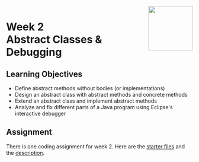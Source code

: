 <a href="../">
  <img src="/img/Inheritance_and_Data_Structures_in_Java_logo.avif" width="120" align="right">
</a>

# Week 2 <br>  Abstract Classes & Debugging

## Learning Objectives
- Define abstract methods without bodies (or implementations)
- Design an abstract class with abstract methods and concrete methods
- Extend an abstract class and implement abstract methods
- Analyze and fix different parts of a Java program using Eclipse's interactive debugger

## Assignment

There is one coding assignment for week 2. Here are the [starter files](./Coding%20Assignment/Starter%20Files) and the [description](./Coding%20Assignment/Inheritance%20&%20Data%20Structures%20in%20Java_Homework%202.docx.pdf). 
